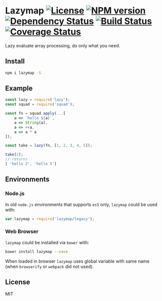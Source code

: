 # Lazymap [![License][LicenseIMGURL]][LicenseURL] [![NPM version][NPMIMGURL]][NPMURL] [![Dependency Status][DependencyStatusIMGURL]][DependencyStatusURL] [![Build Status][BuildStatusIMGURL]][BuildStatusURL] [![Coverage Status][CoverageIMGURL]][CoverageURL]

Lazy evaluate array processing, do only what you need.

## Install

```sh
npm i lazymap -S
```

## Example

```js
const lazy = require('lazy');
const squad = require('squad');

const fn = squad.apply(...[
    a => `hello ${a}`,
    a => String(a),
    a => ++a,
    a => a * a
]);

const take = lazy(fn, [1, 2, 3, 4, 5]);

take(2);
// returns
[ 'hello 2', 'hello 5']
```

## Environments

### Node.js

In old `node.js` environments that supports `es5` only, `lazymap` could be used with:

```js
var lazymap = require('lazymap/legacy');
```

### Web Browser

`lazymap` could be installed via `bower` with:

```sh
bower install lazymap --save
```

When loaded in browser `lazymap` uses global variable with same name (when `browserify` or `webpack` did not used).

## License

MIT

[NPMIMGURL]:                https://img.shields.io/npm/v/longrun.svg?style=flat
[BuildStatusIMGURL]:        https://img.shields.io/travis/coderaiser/lazymap/master.svg?style=flat
[DependencyStatusIMGURL]:   https://img.shields.io/gemnasium/coderaiser/lazymap.svg?style=flat
[LicenseIMGURL]:            https://img.shields.io/badge/license-MIT-317BF9.svg?style=flat
[NPMURL]:                   https://npmjs.org/package/lazymap "npm"
[BuildStatusURL]:           https://travis-ci.org/coderaiser/lazymap  "Build Status"
[DependencyStatusURL]:      https://gemnasium.com/coderaiser/lazymap "Dependency Status"
[LicenseURL]:               https://tldrlegal.com/license/mit-license "MIT License"

[CoverageURL]:              https://coveralls.io/github/coderaiser/lazymap?branch=master
[CoverageIMGURL]:           https://coveralls.io/repos/coderaiser/lazymap/badge.svg?branch=master&service=github

